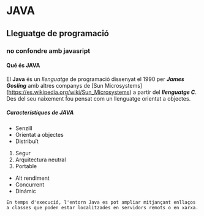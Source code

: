 # JAVA
## Lleguatge de programació
### no confondre amb javasript
#### Qué és JAVA

El **Java** és un _llenguatge_ de programació dissenyat el 1990 per **_James Gosling_** amb altres companys de [Sun Microsystems] (https://es.wikipedia.org/wiki/Sun_Microsystems) a partir del **_llenguatge C_**. Des del seu naixement fou pensat com un llenguatge orientat a objectes.

##### Característiques de JAVA

* Senzill
* Orientat a objectes
* Distribuït

1. Segur
2. Arquitectura neutral
3. Portable

* Alt rendiment
 * Concurrent
 * Dinámic
 
 ``` En temps d'execució, l'entorn Java es pot ampliar mitjançant enllaços a classes que poden estar localitzades en servidors remots o en xarxa. ```